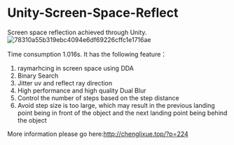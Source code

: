 # Unity-Screen-Space-Reflect
Screen space reflection achieved through Unity.
![78310a55b319ebc4094e6df69226cffc1e1716ae](https://github.com/user-attachments/assets/0b7da3fc-f67d-44b8-a16d-5f42c025727c)

Time consumption 1.016s.
It has the following feature：
1. raymarhcing in screen space using DDA
2. Binary Search
3. Jitter uv and reflect ray direction
4. High performance and high quality Dual Blur
5. Control the number of steps based on the step distance
6. Avoid step size is too large, which may result in the previous landing point being in front of the object and the next landing point being behind the object

More information please go here:http://chenglixue.top/?p=224
